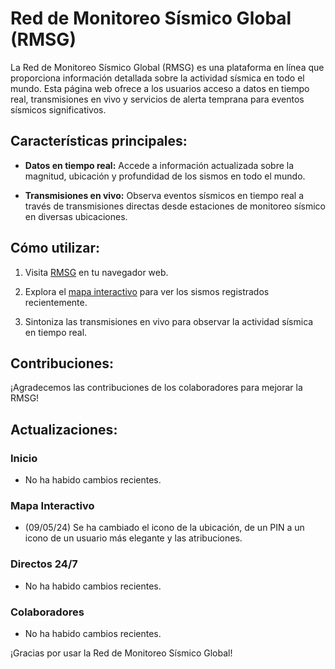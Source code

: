 # Red de Monitoreo Sísmico Global (RMSG)

La Red de Monitoreo Sísmico Global (RMSG) es una plataforma en línea que proporciona información detallada sobre la actividad sísmica en todo el mundo. Esta página web ofrece a los usuarios acceso a datos en tiempo real, transmisiones en vivo y servicios de alerta temprana para eventos sísmicos significativos.

## Características principales:

- **Datos en tiempo real:** Accede a información actualizada sobre la magnitud, ubicación y profundidad de los sismos en todo el mundo.
  
- **Transmisiones en vivo:** Observa eventos sísmicos en tiempo real a través de transmisiones directas desde estaciones de monitoreo sísmico en diversas ubicaciones.

## Cómo utilizar:

1. Visita [RMSG](https://rmsg.netlify.app) en tu navegador web.
   
2. Explora el [mapa interactivo](https://rmsg.netlify.app/mapa-interactivo) para ver los sismos registrados recientemente.
   
3. Sintoniza las transmisiones en vivo para observar la actividad sísmica en tiempo real.

## Contribuciones:

¡Agradecemos las contribuciones de los colaboradores para mejorar la RMSG!

## Actualizaciones:

### Inicio

- No ha habido cambios recientes.

### Mapa Interactivo

- (09/05/24) Se ha cambiado el icono de la ubicación, de un PIN a un icono de un usuario más elegante y las atribuciones.

### Directos 24/7

- No ha habido cambios recientes.

### Colaboradores

- No ha habido cambios recientes.

¡Gracias por usar la Red de Monitoreo Sísmico Global!
